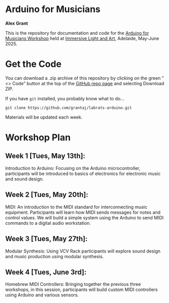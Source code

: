 # Arduino for Musicians

**Alex Grant**

This is the repository for documentation and code for the
[Arduino for Musicians Workshop](
https://immersivelightandart.com.au/event/lab-rats-x-alex-grant-arduino-for-music-production-workshop-series/)
held at [Immersive Light and
Art](https://immersivelightandart.com.au/), Adelaide, May-June 2025.

# Get the Code
You can download a .zip archive of this repository by clicking on the
green "<> Code" button at the top of the [GitHub repo
page](https://github.com/grantaj/labrats-arduino) and selecting
Download ZIP.

If you have `git` installed, you probably know what to do...
```
git clone https://github.com/grantaj/labrats-arduino.git
```
Materials will be updated each week.

# Workshop Plan 

## Week 1 [Tues, May 13th]:
Introduction to Arduino: Focusing on the Arduino microcontroller, participants will be introduced to basics of electronics for electronic music and sound design.
 
## Week 2 [Tues, May 20th]:
MIDI: An introduction to the MIDI standard for interconnecting music equipment. Participants will learn how MIDI sends messages for notes and control values. We will build a simple system using the Arduino to send MIDI commands to a digital audio workstation.
 
## Week 3 [Tues, May 27th]:
Modular Synthesis: Using VCV Rack participants will explore sound design and music production using modular synthesis.
 
## Week 4 [Tues, June 3rd]:
Homebrew MIDI Controllers: Bringing together the previous three workshops, in this session, participants will build custom MIDI controllers using Arduino and various sensors.
